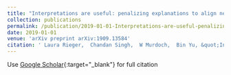 ```yaml
---
title: "Interpretations are useful: penalizing explanations to align neural networks with prior knowledge"
collection: publications
permalink: /publication/2019-01-01-Interpretations-are-useful-penalizing-explanations-to-align-neural-networks-with-prior-knowledge
date: 2019-01-01
venue: 'arXiv preprint arXiv:1909.13584'
citation: ' Laura Rieger,  Chandan Singh,  W Murdoch,  Bin Yu, &quot;Interpretations are useful: penalizing explanations to align neural networks with prior knowledge.&quot; arXiv preprint arXiv:1909.13584, 2019.'
---
```

Use [Google Scholar](https://scholar.google.com/scholar?q=Interpretations+are+useful:+penalizing+explanations+to+align+neural+networks+with+prior+knowledge){:target="_blank"} for full citation